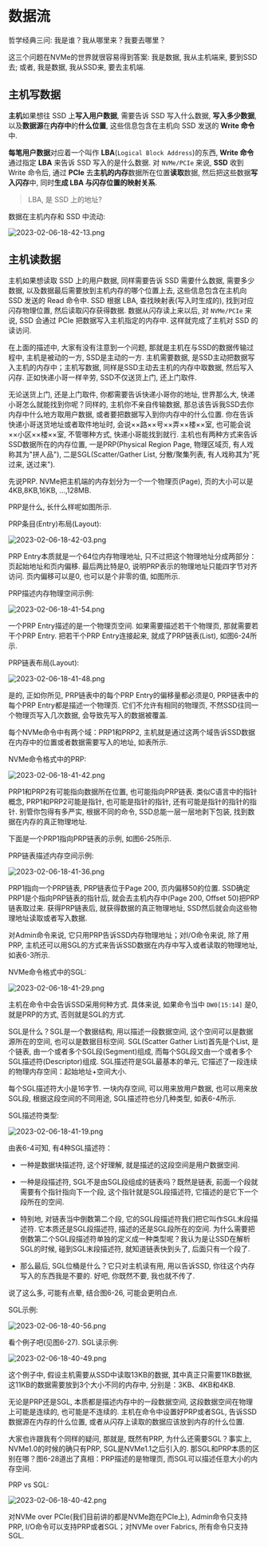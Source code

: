 
# 数据流

哲学经典三问: 我是谁？我从哪里来？我要去哪里？

这三个问题在NVMe的世界就很容易得到答案: 我是数据, 我从主机端来, 要到SSD去; 或者, 我是数据, 我从SSD来, 要去主机端.

## 主机写数据

**主机**如果想往 SSD 上**写入用户数据**, 需要告诉 SSD 写入什么数据, **写入多少数据**, 以及**数据源**在**内存中**的**什么位置**, 这些信息包含在主机向 SSD 发送的 **Write 命令**中.

**每笔用户数据**对应着一个叫作 **LBA**(`Logical Block Address`)的东西, **Write 命令**通过指定 **LBA** 来告诉 SSD 写入的是什么数据. 对 `NVMe/PCIe` 来说, **SSD** 收到 Write 命令后, 通过 **PCIe** 去**主机的内存**数据所在位置**读取**数据, 然后把这些数据**写入闪存**中, 同时**生成 LBA 与闪存位置的映射关系**.

> LBA, 是 SSD 上的地址?

数据在主机内存和 SSD 中流动:

![2023-02-06-18-42-13.png](./images/2023-02-06-18-42-13.png)

## 主机读数据

主机如果想读取 SSD 上的用户数据, 同样需要告诉 SSD 需要什么数据, 需要多少数据, 以及数据最后需要放到主机内存的哪个位置上去, 这些信息包含在主机向 SSD 发送的 Read 命令中. SSD 根据 LBA, 查找映射表(写入时生成的), 找到对应闪存物理位置, 然后读取闪存获得数据. 数据从闪存读上来以后, 对 `NVMe/PCIe` 来说, SSD 会通过 PCIe 把数据写入主机指定的内存中. 这样就完成了主机对 SSD 的读访问.

在上面的描述中, 大家有没有注意到一个问题, 那就是主机在与SSD的数据传输过程中, 主机是被动的一方, SSD是主动的一方. 主机需要数据, 是SSD主动把数据写入主机的内存中；主机写数据, 同样是SSD主动去主机的内存中取数据, 然后写入闪存. 正如快递小哥一样辛劳, SSD不仅送货上门, 还上门取件.

无论送货上门, 还是上门取件, 你都需要告诉快递小哥你的地址, 世界那么大, 快递小哥怎么就能找到你呢？同样的, 主机你不亲自传输数据, 那总该告诉我SSD去你内存中什么地方取用户数据, 或者要把数据写入到你内存中的什么位置. 你在告诉快递小哥送货地址或者取件地址时, 会说××路××号××弄××楼××室, 也可能会说××小区××楼××室, 不管哪种方式, 快递小哥能找到就行. 主机也有两种方式来告诉SSD数据所在的内存位置, 一是PRP(Physical Region Page, 物理区域页, 有人戏称其为"拼人品"), 二是SGL(Scatter/Gather List, 分散/聚集列表, 有人戏称其为"死过来, 送过来").

先说PRP. NVMe把主机端的内存划分为一个一个物理页(Page), 页的大小可以是4KB,8KB,16KB, …,128MB.

PRP是什么, 长什么样呢如图所示.

PRP条目(Entry)布局(Layout):

![2023-02-06-18-42-03.png](./images/2023-02-06-18-42-03.png)

PRP Entry本质就是一个64位内存物理地址, 只不过把这个物理地址分成两部分：页起始地址和页内偏移. 最后两比特是0, 说明PRP表示的物理地址只能四字节对齐访问. 页内偏移可以是0, 也可以是个非零的值, 如图所示.

PRP描述内存物理空间示例:

![2023-02-06-18-41-54.png](./images/2023-02-06-18-41-54.png)

一个PRP Entry描述的是一个物理页空间. 如果需要描述若干个物理页, 那就需要若干个PRP Entry. 把若干个PRP Entry连接起来, 就成了PRP链表(List), 如图6-24所示.

PRP链表布局(Layout):

![2023-02-06-18-41-48.png](./images/2023-02-06-18-41-48.png)

是的, 正如你所见, PRP链表中的每个PRP Entry的偏移量都必须是0, PRP链表中的每个PRP Entry都是描述一个物理页. 它们不允许有相同的物理页, 不然SSD往同一个物理页写入几次数据, 会导致先写入的数据被覆盖.

每个NVMe命令中有两个域：PRP1和PRP2, 主机就是通过这两个域告诉SSD数据在内存中的位置或者数据需要写入的地址, 如表所示.

NVMe命令格式中的PRP:

![2023-02-06-18-41-42.png](./images/2023-02-06-18-41-42.png)

PRP1和PRP2有可能指向数据所在位置, 也可能指向PRP链表. 类似C语言中的指针概念, PRP1和PRP2可能是指针, 也可能是指针的指针, 还有可能是指针的指针的指针. 别管你包得有多严实, 根据不同的命令, SSD总能一层一层地剥下包装, 找到数据在内存的真正物理地址.

下面是一个PRP1指向PRP链表的示例, 如图6-25所示.

PRP链表描述内存空间示例:

![2023-02-06-18-41-36.png](./images/2023-02-06-18-41-36.png)

PRP1指向一个PRP链表, PRP链表位于Page 200, 页内偏移50的位置. SSD确定PRP1是个指向PRP链表的指针后, 就会去主机内存中(Page 200, Offset 50)把PRP链表取过来. 获得PRP链表后, 就获得数据的真正物理地址, SSD然后就会向这些物理地址读取或者写入数据.

对Admin命令来说, 它只用PRP告诉SSD内存物理地址；对I/O命令来说, 除了用PRP, 主机还可以用SGL的方式来告诉SSD数据在内存中写入或者读取的物理地址, 如表6-3所示.

NVMe命令格式中的SGL:

![2023-02-06-18-41-29.png](./images/2023-02-06-18-41-29.png)

主机在命令中会告诉SSD采用何种方式. 具体来说, 如果命令当中 `DW0[15:14]` 是0, 就是PRP的方式, 否则就是SGL的方式.

SGL是什么？SGL是一个数据结构, 用以描述一段数据空间, 这个空间可以是数据源所在的空间, 也可以是数据目标空间. SGL(Scatter Gather List)首先是个List, 是个链表, 由一个或者多个SGL段(Segment)组成, 而每个SGL段又由一个或者多个SGL描述符(Descriptor)组成. SGL描述符是SGL最基本的单元, 它描述了一段连续的物理内存空间：起始地址+空间大小.

每个SGL描述符大小是16字节. 一块内存空间, 可以用来放用户数据, 也可以用来放SGL段, 根据这段空间的不同用途, SGL描述符也分几种类型, 如表6-4所示.

SGL描述符类型:

![2023-02-06-18-41-19.png](./images/2023-02-06-18-41-19.png)

由表6-4可知, 有4种SGL描述符：

* 一种是数据块描述符, 这个好理解, 就是描述的这段空间是用户数据空间.

* 一种是段描述符, SGL不是由SGL段组成的链表吗？既然是链表, 前面一个段就需要有个指针指向下一个段, 这个指针就是SGL段描述符, 它描述的是它下一个段所在的空间.

* 特别地, 对链表当中倒数第二个段, 它的SGL段描述符我们把它叫作SGL末段描述符. 它本质还是SGL段描述符, 描述的还是SGL段所在的空间. 为什么需要把倒数第二个SGL段描述符单独的定义成一种类型呢？我认为是让SSD在解析SGL的时候, 碰到SGL末段描述符, 就知道链表快到头了, 后面只有一个段了.

* 那么最后, SGL位桶是什么？它只对主机读有用, 用以告诉SSD, 你往这个内存写入的东西我是不要的. 好吧, 你既然不要, 我也就不传了.

说了这么多, 可能有点晕, 结合图6-26, 可能会更明白点.

SGL示例:

![2023-02-06-18-40-56.png](./images/2023-02-06-18-40-56.png)

看个例子吧(见图6-27). SGL读示例:

![2023-02-06-18-40-49.png](./images/2023-02-06-18-40-49.png)

这个例子中, 假设主机需要从SSD中读取13KB的数据, 其中真正只需要11KB数据, 这11KB的数据需要放到3个大小不同的内存中, 分别是：3KB、4KB和4KB.

无论是PRP还是SGL, 本质都是描述内存中的一段数据空间, 这段数据空间在物理上可能是连续的, 也可能是不连续的. 主机在命令中设置好PRP或者SGL, 告诉SSD数据源在内存的什么位置, 或者从闪存上读取的数据应该放到内存的什么位置.

大家也许跟我有个同样的疑问, 那就是, 既然有PRP, 为什么还需要SGL？事实上, NVMe1.0的时候的确只有PRP, SGL是NVMe1.1之后引入的. 那SGL和PRP本质的区别在哪？图6-28道出了真相：PRP描述的是物理页, 而SGL可以描述任意大小的内存空间.

PRP vs SGL:

![2023-02-06-18-40-42.png](./images/2023-02-06-18-40-42.png)

对NVMe over PCIe(我们目前讲的都是NVMe跑在PCIe上), Admin命令只支持PRP, I/O命令可以支持PRP或者SGL；对NVMe over Fabrics, 所有命令只支持SGL.

